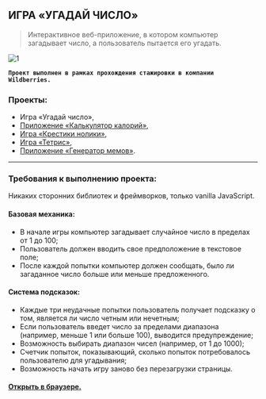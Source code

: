 ## ИГРА «УГАДАЙ ЧИСЛО» 
> Интерактивное веб-приложение, в котором компьютер загадывает число, а пользователь пытается его угадать.

![1](https://github.com/carina-bugaga/carina-bugaga/assets/98953836/f10e59dc-63f3-408d-bd3f-befd2a280ff3)



**`Проект выполнен в рамках прохождения стажировки в компании Wildberries.`**

### Проекты:
- Игра «Угадай число»,
- [Приложение «Калькулятор калорий»](https://github.com/carina-bugaga/calorie-calculator.git "Приложение «Калькулятор калорий»"),
- [Игра «Крестики нолики»](https://github.com/carina-bugaga/tic-tac-toe.git "Игра «Крестики нолики»"),
- [Игра «Тетрис»](https://github.com/carina-bugaga/tetris.git "Игра «Тетрис»"),
- [Приложение «Генератор мемов»](https://github.com/carina-bugaga/meme-generator.git "Приложение «Генератор мемов»").

------------
### Требования к выполнению проекта:
Никаких сторонних библиотек и фреймворков, только vanilla JavaScript.


#### Базовая механика:
- В начале игры компьютер загадывает случайное число в пределах от 1 до 100;
- Пользователь должен вводить свое предположение в текстовое поле;
- После каждой попытки компьютер должен сообщать, было ли загаданное число больше или меньше предложенного.

#### Система подсказок:
- Каждые три неудачные попытки пользователь получает подсказку о том, является ли число четным или нечетным;
- Если пользователь введет число за пределами диапазона (например, меньше 1 или больше 100), выводится предупреждение;
- Возможность выбирать диапазон чисел (например, от 1 до 1000);
- Счетчик попыток, показывающий, сколько попыток потребовалось пользователю для угадывания;
- Возможность начать игру заново без перезагрузки страницы.

#### [Открыть в браузере.](https://carina-bugaga.github.io/guess-the-number/ "Открыть в браузере.")
